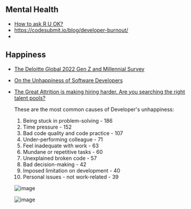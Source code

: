 ## Mental Health
- [How to ask R U OK?](https://www.ruok.org.au/how-to-ask)
- https://codesubmit.io/blog/developer-burnout/
-
## Happiness
- [The Deloitte Global 2022 Gen Z and Millennial Survey](https://www2.deloitte.com/global/en/pages/about-deloitte/articles/genzmillennialsurvey.html)
- [On the Unhappiness of Software Developers](https://arxiv.org/pdf/1703.04993.pdf)
- [The Great Attrition is making hiring harder. Are you searching the right talent pools?](https://www.mckinsey.com/business-functions/people-and-organizational-performance/our-insights/the-great-attrition-is-making-hiring-harder-are-you-searching-the-right-talent-pools)
  
  These are the most common causes of Developer's unhappiness:
  
  1. Being stuck in problem-solving - 186
  2. Time pressure - 152
  3. Bad code quality and code practice - 107
  4. Under-performing colleague - 71
  5. Feel inadequate with work - 63
  6. Mundane or repetitive tasks - 60
  7. Unexplained broken code - 57
  8. Bad decision-making - 42
  9. Imposed limitation on development - 40
  10. Personal issues - not work-related - 39
  
  ![image](https://user-images.githubusercontent.com/5598150/184071044-4ecea3d9-935e-4455-b8a8-71e298f30214.png)
  
  ![image](https://user-images.githubusercontent.com/5598150/188343686-714647e0-6f75-42fa-a59e-d3a62173905c.png)